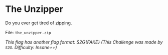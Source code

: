 # The Unzipper

Do you ever get tired of zipping.

File: `the_unzipper.zip`

_This flag has another flag format: S2G{FAKE}_
_(This Challenge was made by `S2G`. Difficulty: Insane++)_
